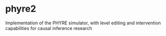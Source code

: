 # phyre2
Implementation of the PHYRE simulator, with level editing and intervention capabilities for causal inference research
